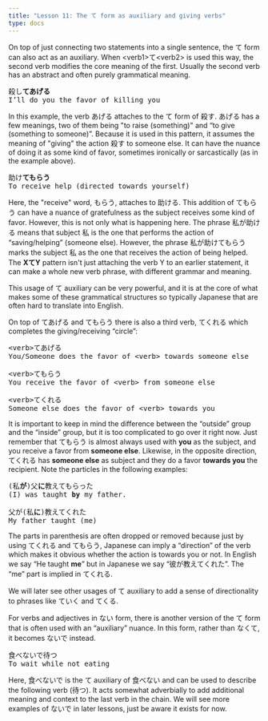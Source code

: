 ```yaml
---
title: "Lesson 11: The て form as auxiliary and giving verbs"
type: docs
---
```



On top of just connecting two statements into a single sentence, the て form can also act as an auxiliary. When \<verb1\>て\<verb2\> is used this way, the second verb modifies the core meaning of the first. Usually the second verb has an abstract and often purely grammatical meaning. 

<pre>
殺し<b>てあげる</b>
I’ll do you the favor of killing you
</pre>

In this example, the verb あげる attaches to the て form of 殺す. あげる has a few meanings, two of them being "to raise (something)" and “to give (something to someone)”. Because it is used in this pattern, it assumes the meaning of "giving" the action 殺す to someone else. It can have the nuance of doing it as some kind of favor, sometimes ironically or sarcastically (as in the example above).

<pre>
助け<b>てもらう</b>
To receive help (directed towards yourself)
</pre>

Here, the "receive" word, もらう, attaches to 助ける. This addition of てもらう can have a nuance of gratefulness as the subject receives some kind of favor. However, this is not only what is happening here. The phrase 私が助ける means that subject 私 is the one that performs the action of “saving/helping” (someone else). However, the phrase 私が助けてもらう marks the subject 私 as the one that receives the action of being helped. The **XてY** pattern isn't just attaching the verb Y to an earlier statement, it can make a whole new verb phrase, with different grammar and meaning.

This usage of て auxiliary can be very powerful, and it is at the core of what makes some of these grammatical structures so typically Japanese that are often hard to translate into English.

On top of てあげる and てもらう there is also a third verb, てくれる which completes the giving/receiving “circle”:

<pre>
&lt;verb&gt;てあげる
You/Someone does the favor of &lt;verb&gt; towards someone else

&lt;verb&gt;てもらう
You receive the favor of &lt;verb&gt; from someone else

&lt;verb&gt;てくれる
Someone else does the favor of &lt;verb&gt; towards you
</pre>

It is important to keep in mind the difference between the “outside” group and the “inside” group, but it is too complicated to go over it right now. Just remember that てもらう is almost always used with **you** as the subject, and you receive a favor from **someone else**. Likewise, in the opposite direction, てくれる has **someone else** as subject and they do a favor **towards you** the recipient. Note the particles in the following examples:

<pre>
(私<b>が</b>)父<b>に</b>教えてもらった
(I) was taught <b>by</b> my father.

父が(私<b>に</b>)教えてくれた
My father taught (me)
</pre>

The parts in parenthesis are often dropped or removed because just by using てくれる and てもらう, Japanese can imply a “direction” of the verb which makes it obvious whether the action is towards you or not. In English we say “He taught **me**” but in Japanese we say “彼が教えてくれた”. The “me” part is implied in てくれる. 

We will later see other usages of て auxiliary to add a sense of directionality to phrases like ていく and てくる. 

For verbs and adjectives in ない form, there is another version of the て form that is often used with an “auxiliary” nuance. In this form, rather than なくて, it becomes ないで instead.

<pre>
食べないで待つ
To wait while not eating
</pre>

Here, 食べないで is the て auxiliary of 食べない and can be used to describe the following verb (待つ). It acts somewhat adverbially to add additional meaning and context to the last verb in the chain. We will see more examples of ないで in later lessons, just be aware it exists for now.   
